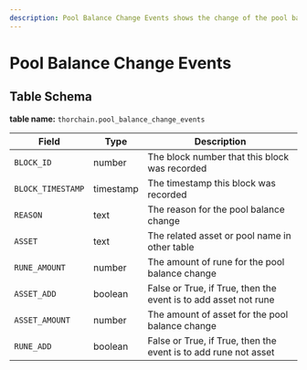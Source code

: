 ```yaml
---
description: Pool Balance Change Events shows the change of the pool balance
---
```


# Pool Balance Change Events

## Table Schema <a href="#table-schema" id="table-schema"></a>

**table name:** `thorchain.pool_balance_change_events`

| Field             | Type      | Description                                                     |
| ----------------- | --------- | --------------------------------------------------------------- |
| `BLOCK_ID`        | number    | The block number that this block was recorded                   |
| `BLOCK_TIMESTAMP` | timestamp | The timestamp this block was recorded                           |
| `REASON`          | text      | The reason for the pool balance change                          |
| `ASSET`           | text      | The related asset or pool name in other table                   |
| `RUNE_AMOUNT`     | number    | The amount of rune for the pool balance change                  |
| `ASSET_ADD`       | boolean   | False or True, if True, then the event is to add asset not rune |
| `ASSET_AMOUNT`    | number    | The amount of asset for the pool balance change                 |
| `RUNE_ADD`        | boolean   | False or True, if True, then the event is to add rune not asset |
